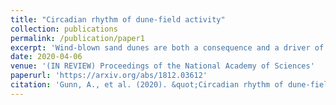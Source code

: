 ```yaml
---
title: "Circadian rhythm of dune-field activity"
collection: publications
permalink: /publication/paper1
excerpt: 'Wind-blown sand dunes are both a consequence and a driver of climate dynamics; they arise under persistently dry and windy conditions, and are sometimes a source for airborne dust. Dune fields experience extreme daily changes in temperature, yet the role of atmospheric stability in driving sand transport and dust emission has not been established. Here we report on an unprecedented multi-scale field experiment at the White Sands Dune Field (New Mexico, USA), where we demonstrate that a daily rhythm of sand and dust transport arises from non-equilibrium atmospheric boundary layer convection. A global analysis of 45 dune fields confirms the connection between surface wind speed and diurnal temperature cycles, revealing an unrecognized climate feedback that may contribute to the growth of deserts on Earth and dune activity on Mars.'
date: 2020-04-06
venue: '(IN REVIEW) Proceedings of the National Academy of Sciences'
paperurl: 'https://arxiv.org/abs/1812.03612'
citation: 'Gunn, A., et al. (2020). &quot;Circadian rhythm of dune-field activity.&quot; <i>arxiv:1812.03612</i>.'
---
```

